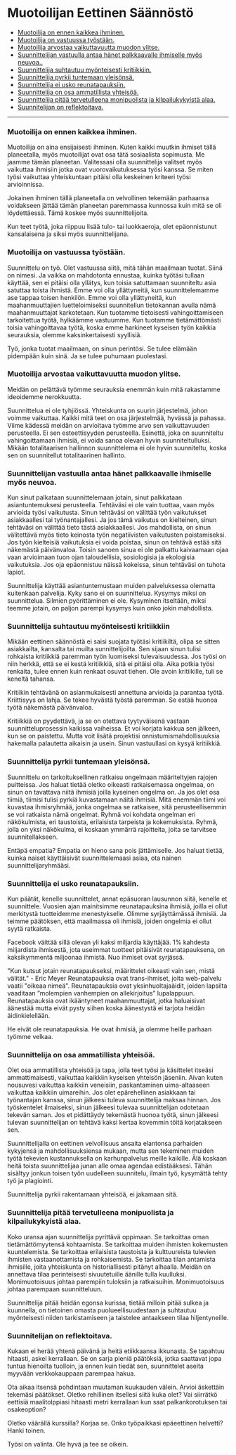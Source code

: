 # Muotoilijan Eettinen Säännöstö

- [Muotoilija on ennen kaikkea ihminen.](#a-designer-is-first-and-foremost-a-human-being)
- [Muotoilija on vastuussa työstään.](#a-designer-is-responsible-for-the-work-they-put-into-the-world)
- [ Muotoilija arvostaa vaikuttavuutta muodon ylitse.](#a-designer-values-impact-over-form)
- [Suunnittelijan vastuulla antaa hänet palkkaavalle ihmiselle myös neuvoa..](#a-designer-owes-the-people-who-hire-them-not-just-their-labor-but-their-counsel)
- [Suunnittelija suhtautuu myönteisesti kritiikkiin.](#a-designer-welcomes-criticism)
- [Suunnittelija pyrkii tuntemaan yleisönsä.](#a-designer-strives-to-know-their-audience)
- [Suunnittelija ei usko reunatapauksiin.](#a-designer-does-not-believe-in-edge-cases)
- [Suunnittelija on osa ammatillista yhteisöä.](#a-designer-is-part-of-a-professional-community)
- [Suunnittelija pitää tervetulleena monipuolista ja kilpailukykyistä alaa.](#a-designer-welcomes-a-diverse-and-competitive-field)
- [Suunnitelijan on reflektoitava.](#a-designer-takes-time-for-self-reflection)

---

### Muotoilija on ennen kaikkea ihminen.

Muotoilija on aina ensijaisesti ihminen. Kuten kaikki muutkin ihmiset tällä planeetalla, myös muotoilijat ovat osa tätä sosiaalista sopimusta. Me jaamme tämän planeetan. Valitessasi olla suunnittelija valitset myös vaikuttaa ihmisiin jotka ovat vuorovaikutuksessa työsi kanssa. Se miten työsi vaikuttaa yhteiskuntaan pitäisi olla keskeinen kriteeri työsi arvioinnissa.

Jokainen ihminen tällä planeetalla on velvollinen tekemään parhaansa voidakseen jättää tämän planeetan paremmassa kunnossa kuin mitä se oli löydettäessä. Tämä koskee myös suunnittelijoita.

Kun teet työtä, joka riippuu lisää tulo- tai luokkaeroja, olet epäonnistunut kansalaisena ja siksi myös suunnittelijana.

### Muotoilija on vastuussa työstään.

Suunnittelu on työ. Olet vastuussa siitä, mitä tähän maailmaan tuotat. Siinä on nimesi. Ja vaikka on mahdotonta ennustaa, kuinka työtäsi tullaan käyttää, sen ei pitäisi olla yllätys, kun toisia satuttamaan suunniteltu asia satuttaa toista ihmistä. Emme voi olla yllättyneitä, kun suunnittelemamme ase tappaa toisen henkilön. Emme voi olla yllättyneitä, kun maahanmuuttajien luetteloimiseksi suunnitellun tietokannan avulla nämä maahanmuuttajat karkotetaan. Kun tuotamme tietoisesti vahingoittamiseen tarkoitettua työtä, hylkäämme vastuumme. Kun tuotamme tietämättömästi toisia vahingoittavaa työtä, koska emme harkineet kyseisen työn kaikkia seurauksia, olemme kaksinkertaisesti syyllisiä.

Työ, jonka tuotat maailmaan, on sinun perintösi. Se tulee elämään pidempään kuin sinä. Ja se tulee puhumaan puolestasi.

### Muotoilija arvostaa vaikuttavuutta muodon ylitse.

Meidän on pelättävä työmme seurauksia enemmän kuin mitä rakastamme ideoidemme nerokkuutta.

Suunnittelua ei ole tyhjiössä. Yhteiskunta on suurin järjestelmä, johon voimme vaikuttaa. Kaikki mitä teet on osa järjestelmää, hyvässä ja pahassa. Viime kädessä meidän on arvioitava työmme arvo sen vaikuttavuuden perusteella. Ei sen esteettisyyden perusteella. Esinettä, joka on suunniteltu vahingoittamaan ihmisiä, ei voida sanoa olevan hyvin suunniteltulluksi. Mikään totalitaarisen hallinnon suunnittelema ei ole hyvin suunniteltu, koska sen on suunnitellut totalitaarinen hallinto.

### Suunnittelijan vastuulla antaa hänet palkkaavalle ihmiselle myös neuvoa.

Kun sinut palkataan suunnittelemaan jotain, sinut palkkataan asiantuntemuksesi perusteella. Tehtäväsi ei ole vain tuottaa, vaan myös arvioida työsi vaikutusta. Sinun tehtäväsi on välittää työn vaikutukset asiakkaallesi tai työnantajallesi. Ja jos tämä vaikutus on kielteinen, sinun tehtäväsi on välittää tieto tästä asiakkaallesi. Jos mahdollista, on sinun välitettävä myös tieto keinosta työn negatiivisten vaikutusten poistamiseksi. Jos työn kielteisiä vaikutuksia ei voida poistaa, sinun on tehtävä estää sitä näkemästä päivänvaloa. Toisin sanoen sinua ei ole palkattu kaivaamaan ojaa vaan arvioimaan tuon ojan taloudellisia, sosiologisia ja ekologisia vaikutuksia. Jos oja epäonnistuu näissä kokeissa, sinun tehtäväsi on tuhota lapiot.

Suunnittelija käyttää asiantuntemustaan ​​muiden palveluksessa olematta kuitenkaan palvelija. Kyky sano ei on suunnittelua. Kysymys miksi on suunnittelua. Silmien pyörittäminen ei ole. Kysyminen itseltään, miksi teemme jotain, on paljon parempi kysymys kuin onko jokin mahdollista.

### Suunnittelija suhtautuu myönteisesti kritiikkiin

Mikään eettinen säännöstä ei saisi suojata työtäsi kritiikiltä, olipa se sitten asiakkailta, kansalta tai muilta sunnittelijoilta. Sen sijaan sinun tulisi rohkaista kritiikkiä paremman työn luomiseksi tulevaisuudessa. Jos työsi on niin herkkä, että se ei kestä kritiikkiä, sitä ei pitäisi olla. Aika potkia työsi renkaita, tulee ennen kuin renkaat osuvat tiehen. Ole avoin kritiikille, tuli se keneltä tahansa.

Kritiikin tehtävänä on asianmukaisesti annettuna arvioida ja parantaa työtä. Kriittisyys on lahja. Se tekee hyvästä työstä paremman. Se estää huonoa työtä näkemästä päivänvaloa.

Kritiikkiä on pyydettävä, ja se on otettava tyytyväisenä vastaan suunnitteluprosessin kaikissa vaiheissa. Et voi korjata kakkua sen jälkeen, kun se on paistettu. Mutta voit lisätä projektisi onnistumismahdollisuuksia hakemalla palautetta aikaisin ja usein. Sinun vastuullasi on kysyä kritiikkiä.

### Suunnittelija pyrkii tuntemaan yleisönsä.

Suunnittelu on tarkoituksellinen ratkaisu ongelmaan määriteltyjen rajojen puitteissa. Jos haluat tietää oletko oikeasti ratkaisemassa ongelmaa, on sinun on tavattava niitä ihmisiä joilla kyseinen ongelma on. Ja jos olet osa tiimiä, tiimisi tulisi pyrkiä kuvastamaan näitä ihmisiä. Mitä enemmän tiimi voi kuvastaa ihmisryhmää, jonka ongelmaa se ratkaisee, sitä perusteellisemmin se voi ratkaista nämä ongelmat. Ryhmä voi kohdata ongelman eri näkökulmista, eri taustoista, erilaisista tarpeista ja kokemuksista. Ryhmä, jolla on yksi näkökulma, ei koskaan ymmärrä rajoitteita, joita se tarvitsee suunnitellakseen.

Entäpä empatia? Empatia on hieno sana pois jättämiselle. Jos haluat tietää, kuinka naiset käyttäisivät suunnittelemaasi asiaa, ota nainen suunnittelijaryhmääsi.

### Suunnittelija ei usko reunatapauksiin.

Kun päätät, kenelle suunnittelet, annat epäsuoran lausunnon siitä, kenelle et suunnittele. Vuosien ajan mainitsimme reunatapauksina ihmisiä, joilla ei ollut merkitystä tuotteidemme menestykselle. Olimme syrjäyttämässä ihmisiä. Ja teimme päätöksen, että maailmassa oli ihmisiä, joiden ongelmia ei ollut syytä ratkaista.

Facebook väittää sillä olevan yli kaksi miljardia käyttäjää. 1% kahdesta miljardista ihmisestä, jota useimmat tuotteet pitäisivät reunatapauksena, on kaksikymmentä miljoonaa ihmistä. Nuo ihmiset ovat syrjässä.

"Kun kutsut jotain reunatapaukseksi, määrittelet oikeasti vain sen, mistä välität." - Eric Meyer
Reunatapauksia ovat trans-ihmiset, joita web-palvelu vaatii "oikeaa nimeä". Reunatapauksia ovat yksinhuoltajaäidit, joiden lapsilta vaaditaan ”molempien vanhempien on allekirjoitus” lupalappuun. Reunatapauksia ovat ikääntyneet maahanmuuttajat, jotka haluaisivat äänestää mutta eivät pysty siihen koska äänestystä ei tarjota heidän äidinkielellään.

He eivät ole reunatapauksia. He ovat ihmisiä, ja olemme heille parhaan työmme velkaa.

### Suunnittelija on osa ammatillista yhteisöä.

Olet osa ammatillista yhteisöä ja tapa, jolla teet työsi ja käsittelet itseäsi ammattimaisesti, vaikuttaa kaikkiin kyseisen yhteisön jäseniin. Aivan kuten nousuvesi vaikuttaa kaikkiin veneisiin, paskantaminen uima-altaaseen vaikuttaa kaikkiin uimareihin. Jos olet epärehellinen asiakkaan tai työnantajan kanssa, sinun jälkeesi tuleva suunnittelija maksaa hinnan. Jos työskentelet ilmaiseksi, sinun jälkeesi tulevaa suunnittelijan odotetaan tekevän saman. Jos et pidättäydy tekemästä huonoa työtä, sinun jälkeesi tulevan suunnittelijan on tehtävä kaksi kertaa kovemmin töitä korjatakseen sen.

Suunnittelijalla on eettinen velvollisuus ansaita elantonsa parhaiden kykyjensä ja mahdollisuuksiensa mukaan, mutta sen tekeminen muiden työtä tekevien kustannuksella on karhunpalvelus meille kaikille. Älä koskaan heitä toista suunnittelijaa junan alle omaa agendaa edistääksesi. Tähän sisältyy jonkun toisen työn uudelleen suunnitelu, ilmain työ, kysymättä tehty työ ja plagiointi.

Suunnittelija pyrkii rakentamaan yhteisöä, ei jakamaan sitä.

### Suunnittelija pitää tervetulleena monipuolista ja kilpailukykyistä alaa.

Koko uransa ajan suunnittelija pyrittävä oppimaan. Se tarkoittaa oman tietämättömyytensä kohtaamista. Se tarkoittaa muiden ihmisten kokemusten kuuntelemista. Se tarkoittaa erilaisista taustoista ja kulttuureista tulevien ihmisten vastaanottamista ja rohkaisemista. Se tarkoittaa tilan antamista ihmisille, joita yhteiskunta on historiallisesti pitänyt alhaalla. Meidän on annettava tilaa perinteisesti sivuutetuille äänille tulla kuulluksi. Monimuotoisuus johtaa parempiin tuloksiin ja ratkaisuihin. Monimuotoisuus johtaa parempaan suunnitteluun.

Suunnittelija pitää heidän egonsa kurissa, tietää milloin pitää sulkea ja kuunnella, on tietoinen omasta puolueellisuudestaan ja suhtautuu myönteisesti niiden tarkistamiseen ja taistelee antaakseen tilaa hiljentyneille.

### Suunnitelijan on reflektoitava.

Kukaan ei herää yhtenä päivänä ja heitä etiikkaansa ikkunasta. Se tapahtuu hitaasti, askel kerrallaan. Se on sarja pieniä päätöksiä, jotka saattavat jopa tuntua hienoilta tuolloin, ja ennen kuin tiedät sen, suunnittelet aseita myyvään verkkokauppaan parempaa hakua.

Ota aikaa itsensä pohdintaan muutaman kuukauden välein. Arvioi äskettäin tekemäsi päätökset. Oletko rehillinen itsellesi siitä kuka olet? Vai siirrätkö eettisiä maalitolppiasi hitaasti metri kerrallaan kun saat palkankorotuksen tai osakeoption?

Oletko väärällä kurssilla? Korjaa se. Onko työpaikkasi epäeettinen helvetti? Hanki toinen.

Työsi on valinta. Ole hyvä ja tee se oikein.
